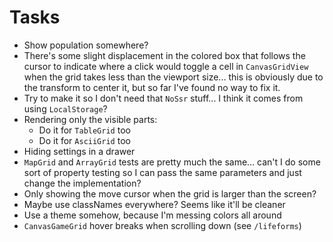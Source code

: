 # Tasks
* Show population somewhere?
* There's some slight displacement in the colored box that follows the cursor to indicate where a click would toggle a cell in `CanvasGridView` when the grid takes less than the viewport size... this is obviously due to the transform to center it, but so far I've found no way to fix it.
* Try to make it so I don't need that `NoSsr` stuff... I think it comes from using `LocalStorage`?
* Rendering only the visible parts:
  * Do it for `TableGrid` too
  * Do it for `AsciiGrid` too
* Hiding settings in a drawer
* `MapGrid` and `ArrayGrid` tests are pretty much the same... can't I do some sort of property testing so I can pass the same parameters and just change the implementation?
* Only showing the move cursor when the grid is larger than the screen?
* Maybe use classNames everywhere? Seems like it'll be cleaner
* Use a theme somehow, because I'm messing colors all around
* `CanvasGameGrid` hover breaks when scrolling down (see `/lifeforms`)
